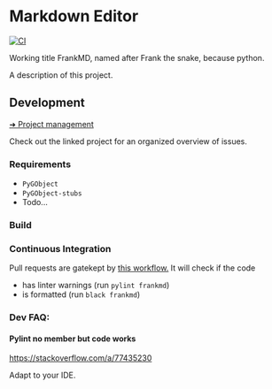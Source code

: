 # Markdown Editor
[![CI](https://github.com/sevonj/FrankMD/actions/workflows/ci.yml/badge.svg)](https://github.com/sevonj/FrankMD/actions/workflows/ci.yml)

Working title FrankMD, named after Frank the snake, because python.

A description of this project.


## Development
[➜ Project management](https://github.com/users/sevonj/projects/15)

Check out the linked project for an organized overview of issues.

### Requirements
- `PyGObject`
- `PyGObject-stubs`
- Todo...

### Build

### Continuous Integration
Pull requests are gatekept by [this workflow.](https://github.com/sevonj/frankmd/blob/master/.github/workflows/ci.yml) It will check if the code
- has linter warnings (run `pylint frankmd`)
- is formatted (run `black frankmd`)

### Dev FAQ:
#### Pylint no member but code works
https://stackoverflow.com/a/77435230

Adapt to your IDE.

